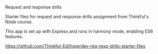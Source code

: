 Request and response drills

Starter files for request and response drills assignment from Thinkful's Node course.

This app is set up with Express and runs in harmony mode, enabling ES6 features.

https://github.com/Thinkful-Ed/hyperdev-req-resp-drills-starter-files
